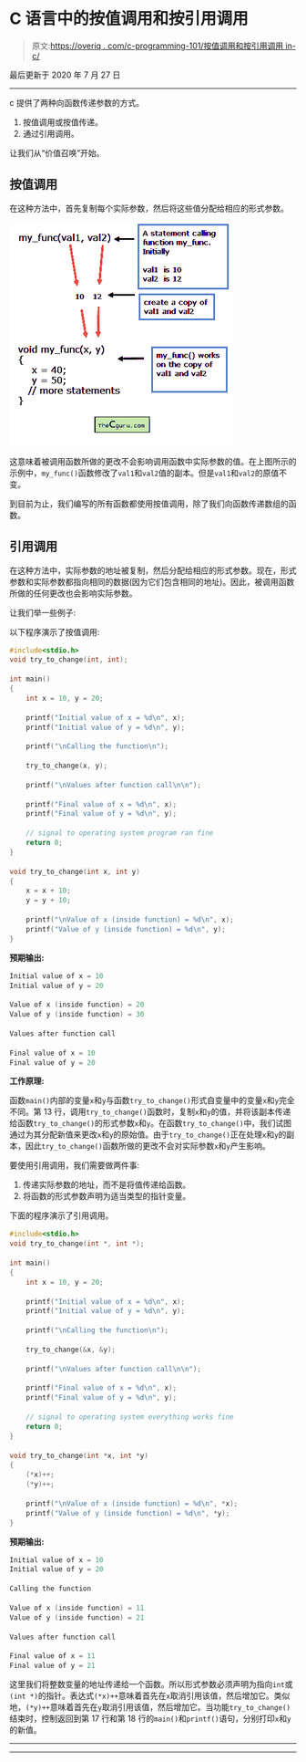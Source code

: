 # C 语言中的按值调用和按引用调用

> 原文:[https://overiq . com/c-programming-101/按值调用和按引用调用 in-c/](https://overiq.com/c-programming-101/call-by-value-and-call-by-reference-in-c/)

最后更新于 2020 年 7 月 27 日

* * *

c 提供了两种向函数传递参数的方式。

1.  按值调用或按值传递。
2.  通过引用调用。

让我们从“价值召唤”开始。

## 按值调用

在这种方法中，首先复制每个实际参数，然后将这些值分配给相应的形式参数。

![](img/3ad84d19b057914881314f4d3d51c0ef.png)

这意味着被调用函数所做的更改不会影响调用函数中实际参数的值。在上图所示的示例中，`my_func()`函数修改了`val1`和`val2`值的副本。但是`val1`和`val2`的原值不变。

到目前为止，我们编写的所有函数都使用按值调用，除了我们向函数传递数组的函数。

## 引用调用

在这种方法中，实际参数的地址被复制，然后分配给相应的形式参数。现在，形式参数和实际参数都指向相同的数据(因为它们包含相同的地址)。因此，被调用函数所做的任何更改也会影响实际参数。

让我们举一些例子:

以下程序演示了按值调用:

```c
#include<stdio.h>
void try_to_change(int, int);

int main()
{
    int x = 10, y = 20;

    printf("Initial value of x = %d\n", x);
    printf("Initial value of y = %d\n", y);

    printf("\nCalling the function\n");

    try_to_change(x, y);

    printf("\nValues after function call\n\n");

    printf("Final value of x = %d\n", x);
    printf("Final value of y = %d\n", y);

    // signal to operating system program ran fine
    return 0;
}

void try_to_change(int x, int y)
{
    x = x + 10;
    y = y + 10;

    printf("\nValue of x (inside function) = %d\n", x);
    printf("Value of y (inside function) = %d\n", y);
}

```

**预期输出:**

```c
Initial value of x = 10
Initial value of y = 20

Value of x (inside function) = 20
Value of y (inside function) = 30

Values after function call

Final value of x = 10
Final value of y = 20

```

**工作原理:**

函数`main()`内部的变量`x`和`y`与函数`try_to_change()`形式自变量中的变量`x`和`y`完全不同。第 13 行，调用`try_to_change()`函数时，复制`x`和`y`的值，并将该副本传递给函数`try_to_change()`的形式参数`x`和`y`。在函数`try_to_change()`中，我们试图通过为其分配新值来更改`x`和`y`的原始值。由于`try_to_change()`正在处理`x`和`y`的副本，因此`try_to_change()`函数所做的更改不会对实际参数`x`和`y`产生影响。

要使用引用调用，我们需要做两件事:

1.  传递实际参数的地址，而不是将值传递给函数。
2.  将函数的形式参数声明为适当类型的指针变量。

下面的程序演示了引用调用。

```c
#include<stdio.h>
void try_to_change(int *, int *);

int main()
{
    int x = 10, y = 20;

    printf("Initial value of x = %d\n", x);
    printf("Initial value of y = %d\n", y);

    printf("\nCalling the function\n");

    try_to_change(&x, &y);

    printf("\nValues after function call\n\n");

    printf("Final value of x = %d\n", x);
    printf("Final value of y = %d\n", y);

    // signal to operating system everything works fine
    return 0;
}

void try_to_change(int *x, int *y)
{
    (*x)++;
    (*y)++;

    printf("\nValue of x (inside function) = %d\n", *x);
    printf("Value of y (inside function) = %d\n", *y);
}

```

**预期输出:**

```c
Initial value of x = 10
Initial value of y = 20

Calling the function

Value of x (inside function) = 11
Value of y (inside function) = 21

Values after function call

Final value of x = 11
Final value of y = 21

```

这里我们将整数变量的地址传递给一个函数。所以形式参数必须声明为指向`int`或`(int *)`的指针。表达式`(*x)++`意味着首先在`x`取消引用该值，然后增加它。类似地，`(*y)++`意味着首先在`y`取消引用该值，然后增加它。当功能`try_to_change()`结束时，控制返回到第 17 行和第 18 行的`main()`和`printf()`语句，分别打印`x`和`y`的新值。

* * *

* * *